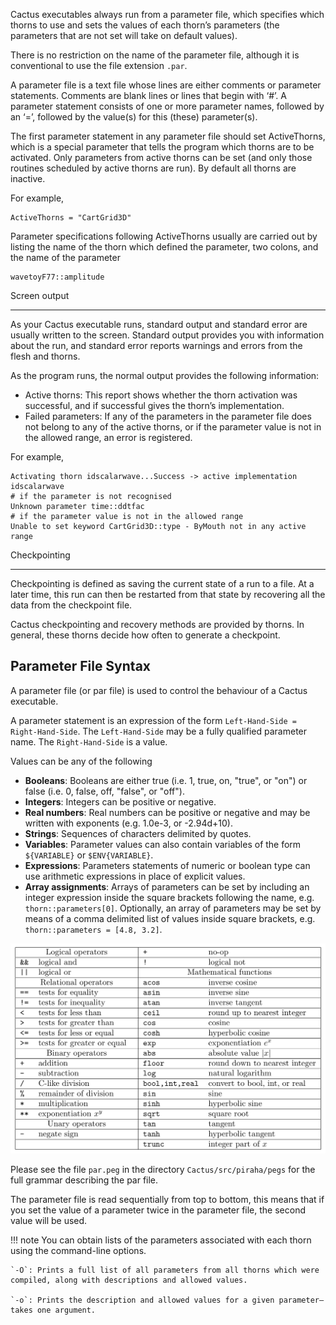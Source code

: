 Cactus executables always run from a parameter file, which specifies which thorns to use and sets the values of each thorn’s parameters (the parameters that are not set will take on default values).

There is no restriction on the name of the parameter file, although it is conventional to use the file extension `.par`.

A parameter file is a text file whose lines are either comments or parameter statements. Comments are blank lines or lines that begin with ‘#’. A parameter statement consists of one or more parameter names, followed by an ‘=’, followed by the value(s) for this (these) parameter(s).

The first parameter statement in any parameter file should set ActiveThorns, which is a special parameter that tells the program which thorns are to be activated. Only parameters from active thorns can be set (and only those routines scheduled by active thorns are run). By default all thorns are inactive.

For example,

```
ActiveThorns = "CartGrid3D"
```

Parameter specifications following ActiveThorns usually are carried out by listing the name of the thorn which defined the parameter, two colons, and the name of the parameter

```
wavetoyF77::amplitude
```

Screen output

___

As your Cactus executable runs, standard output and standard error are usually written to the screen. Standard output provides you with information about the run, and standard error reports warnings and errors from the flesh and thorns.

As the program runs, the normal output provides the following information:

- Active thorns: This report shows whether the thorn activation was successful, and if successful gives the thorn’s implementation.
- Failed parameters: If any of the parameters in the parameter file does not belong to any of the active thorns, or if the parameter value is not in the allowed range, an error is registered.

For example, 

```
Activating thorn idscalarwave...Success -> active implementation idscalarwave
# if the parameter is not recognised
Unknown parameter time::ddtfac
# if the parameter value is not in the allowed range
Unable to set keyword CartGrid3D::type - ByMouth not in any active range
```

Checkpointing

___

Checkpointing is defined as saving the current state of a run to a file. At a later time, this run can then be restarted from that state by recovering all the data from the checkpoint file.

Cactus checkpointing and recovery methods are provided by thorns. In general, these thorns decide how often to generate a checkpoint.

## Parameter File Syntax

A parameter file (or par file) is used to control the behaviour of a Cactus executable. 

A parameter statement is an expression of the form `Left-Hand-Side = Right-Hand-Side`. The `Left-Hand-Side` may be a fully qualified parameter name. The `Right-Hand-Side` is a value.

Values can be any of the following

- **Booleans**: Booleans are either true (i.e. 1, true, on, "true", or "on") or false (i.e. 0, false, off, "false", or "off").
- **Integers**: Integers can be positive or negative.
- **Real numbers**: Real numbers can be positive or negative and may be written with exponents (e.g. 1.0e-3, or -2.94d+10).
- **Strings**: Sequences of characters delimited by quotes.
- **Variables**: Parameter values can also contain variables of the form `${VARIABLE}` or `$ENV{VARIABLE}`.
- **Expressions**: Parameters statements of numeric or boolean type can use arithmetic expressions in place of explicit values.
- **Array assignments**: Arrays of parameters can be set by including an integer expression inside the square brackets following the name, e.g. `thorn::parameters[0]`. Optionally, an array of parameters may be set by means of a comma delimited list of values inside square brackets, e.g. `thorn::parameters = [4.8, 3.2]`.

![-w913](media/15513391903942.jpg)

Please see the file `par.peg` in the directory `Cactus/src/piraha/pegs` for the full grammar describing the par file.

The parameter file is read sequentially from top to bottom, this means that if you set the value of a parameter twice in the parameter file, the second value will be used.

!!! note
    You can obtain lists of the parameters associated with each thorn using the command-line options.
    
    `-O`: Prints a full list of all parameters from all thorns which were compiled, along with descriptions and allowed values.
    
    `-o`: Prints the description and allowed values for a given parameter—takes one argument.


